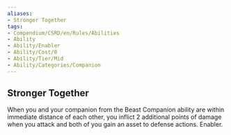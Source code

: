 ```yaml
---
aliases:
- Stronger Together
tags:
- Compendium/CSRD/en/Rules/Abilities
- Ability
- Ability/Enabler
- Ability/Cost/0
- Ability/Tier/Mid
- Ability/Categories/Companion
---
```


  
## Stronger Together  
When you and your companion from the Beast Companion ability are within immediate distance of each other, you inflict 2 additional points of damage when you attack and both of you gain an asset to defense actions. Enabler.